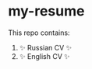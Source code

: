 # my-resume
This repo contains:
  1) :sparkles: Russian CV :sparkles:
  2) :sparkles: English CV :sparkles:
